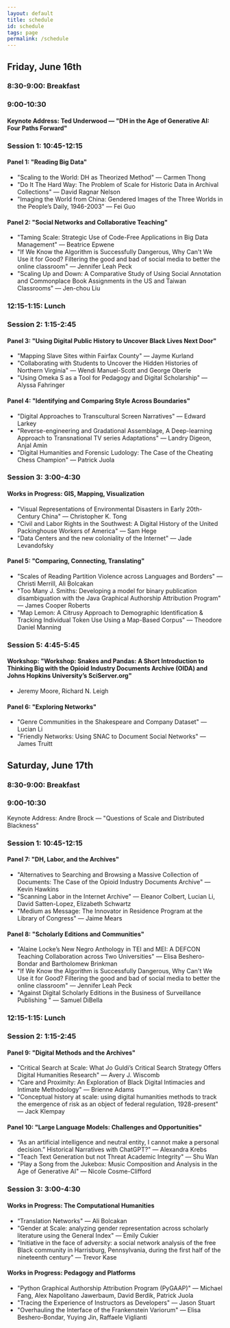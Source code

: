 ```yaml
---
layout: default
title: schedule
id: schedule
tags: page
permalink: /schedule
---
```


  <h2>Friday, June 16th</h2>
  <div>
    <h3>8:30-9:00: Breakfast</h3>
    <h3>9:00-10:30</h3>
    <h4>Keynote Address: Ted Underwood — "DH in the Age of Generative AI: Four Paths Forward"<h4>
    <h3>Session 1: 10:45-12:15</h3>
    <h4>Panel 1: "Reading Big Data"</h4>
    <ul>
      <li>"Scaling to the World: DH as Theorized Method" — Carmen Thong</li>
      <li>"Do It The Hard Way: The Problem of Scale for Historic Data in Archival Collections" — David Ragnar Nelson</li>
      <li>"Imaging the World from China: Gendered Images of the Three Worlds in the People’s Daily, 1946-2003" — Fei Guo</li>
    </ul>
    <h4>Panel 2: "Social Networks and Collaborative Teaching"</h4>
    <ul>
      <li>"Taming Scale: Strategic Use of Code-Free Applications in Big Data Management" — Beatrice Epwene</li>
      <li>"If We Know the Algorithm is Successfully Dangerous, Why Can't We Use it for Good? Filtering the good and bad of social media to better the online classroom" — Jennifer Leah Peck</li>
      <li>"Scaling Up and Down: A Comparative Study of Using Social Annotation and Commonplace Book Assignments in the US and Taiwan Classrooms" — Jen-chou Liu</li>
    </ul>
    <h3>12:15-1:15: Lunch</h3>
    <h3>Session 2: 1:15-2:45</h3>
    <h4>Panel 3: "Using Digital Public History to Uncover Black Lives Next Door"</h4>
    <ul>
      <li>"Mapping Slave Sites within Fairfax County" — Jayme Kurland</li>
      <li>"Collaborating with Students to Uncover the Hidden Histories of Northern Virginia" — Wendi Manuel-Scott and George Oberle</li>
      <li>"Using Omeka S as a Tool for Pedagogy and Digital Scholarship" — Alyssa Fahringer</li>
    </ul>
    <h4>Panel 4: "Identifying and Comparing Style Across Boundaries"</h4>
    <ul>
      <li>"Digital Approaches to Transcultural Screen Narratives" — Edward Larkey</li>
      <li>"Reverse-engineering and Gradational Assemblage, A Deep-learning Approach to Transnational TV series Adaptations" — Landry  Digeon, Anjal Amin</li>
      <li>"Digital Humanities and Forensic Ludology: The Case of the Cheating Chess Champion" — Patrick Juola</li>
    </ul>
    <h3>Session 3: 3:00-4:30</h3>
     <h4> Works in Progress: GIS, Mapping, Visualization</h4>
    <ul>
      <li>"Visual Representations of Environmental Disasters in Early 20th-Century China" — Christopher K. Tong</li>
      <li>"Civil and Labor Rights in the Southwest: A Digital History of the United Packinghouse Workers of America" — Sam Hege</li>
      <li>"Data Centers and the new coloniality of the Internet" — Jade Levandofsky</li>
    </ul>
    <h4>Panel 5: "Comparing, Connecting, Translating"</h4>
    <ul>
      <li>"Scales of Reading Partition Violence across Languages and Borders" — Christi Merrill, Ali Bolcakan </li>
      <li>"Too Many J. Smiths: Developing a model for binary publication disambiguation with the Java Graphical Authorship Attribution Program" — James Cooper Roberts</li>
      <li>"Map Lemon: A Citrusy Approach to Demographic Identification & Tracking Individual Token Use Using a Map-Based Corpus" — Theodore Daniel Manning</li>
    </ul>
     <h3>Session 5: 4:45-5:45</h3>
    <h4> Workshop: "Workshop: Snakes and Pandas: A Short Introduction to Thinking Big with the Opioid Industry Documents Archive (OIDA) and Johns Hopkins University’s SciServer.org"</h4>
    <ul>
      <li>Jeremy Moore, Richard N. Leigh</li>
    </ul>
    <h4>Panel 6: "Exploring Networks"</h4>
    <ul>
      <li>"Genre Communities in the Shakespeare and Company Dataset" — Lucian Li </li>
      <li>"Friendly Networks: Using SNAC to Document Social Networks" — James Truitt</li>
    </ul>
    
  </div>
   <h2>Saturday, June 17th</h2>
  <div>
    <h3>8:30-9:00: Breakfast</h3>
    <h3>9:00-10:30</h3>
    <p>Keynote Address: Andre Brock — "Questions of Scale and Distributed Blackness"</p>
    <h3>Session 1: 10:45-12:15</h3>
    <h4>Panel 7: "DH, Labor, and the Archives"</h4>
    <ul>
      <li>"Alternatives to Searching and Browsing a Massive Collection of Documents: The Case of the Opioid Industry Documents Archive" — Kevin Hawkins</li>
      <li>"Scanning Labor in the Internet Archive" — Eleanor Colbert, Lucian Li, David Satten-Lopez, Elizabeth Schwartz</li>
      <li>"Medium as Message: The Innovator in Residence Program at the Library of Congress" — Jaime Mears </li>
    </ul>
    <h4>Panel 8: "Scholarly Editions and Communities"</h4>
    <ul>
      <li>"Alaine Locke’s New Negro Anthology in TEI and MEI: A DEFCON Teaching Collaboration across Two Universities" — Elisa Beshero-Bondar and Bartholomew Brinkman</li>
      <li>"If We Know the Algorithm is Successfully Dangerous, Why Can't We Use it for Good? Filtering the good and bad of social media to better the online classroom" — Jennifer Leah Peck</li>
      <li>"Against Digital Scholarly Editions in the Business of Surveillance Publishing " — Samuel DiBella</li>
    </ul>
    <h3>12:15-1:15: Lunch</h3>
    <h3>Session 2: 1:15-2:45</h3>
    <h4>Panel 9: "Digital Methods and the Archives"</h4>
    <ul>
      <li>"Critical Search at Scale: What Jo Guldi’s Critical Search Strategy Offers Digital Humanities Research" — Avery J. Wiscomb</li>
      <li>"Care and Proximity: An Exploration of Black Digital Intimacies and Intimate Methodology" — Brienne Adams</li>
      <li>"Conceptual history at scale: using digital humanities methods to track the emergence of risk as an object of federal regulation, 1928-present" — Jack Klempay</li>
    </ul>
    <h4>Panel 10: "Large Language Models: Challenges and Opportunities"</h4>
    <ul>
      <li>“As an artificial intelligence and neutral entity, I cannot make a personal decision.” Historical Narratives with ChatGPT?" — Alexandra Krebs</li>
      <li>"Teach Text Generation but not Threat Academic Integrity" — Shu Wan</li>
      <li>"Play a Song from the Jukebox: Music Composition and Analysis in the Age of Generative AI" — Nicole Cosme-Clifford</li>
    </ul>
    <h3>Session 3: 3:00-4:30</h3>
    <h4> Works in Progress: The Computational Humanities</h4>
    <ul>
      <li>“Translation Networks" — Ali Bolcakan</li>
      <li>"Gender at Scale: analyzing gender representation across scholarly literature using the General Index" — Emily Cukier</li>
      <li>"Initiative in the face of adversity: a social network analysis of the free Black community in Harrisburg, Pennsylvania, during the first half of the nineteenth century" — Trevor Kase</li>
    </ul>
    <h4>Works in Progress: Pedagogy and Platforms </h4>
    <ul>
      <li>"Python Graphical Authorship Attribution Program (PyGAAP)" —  Michael Fang, Alex Napolitano Jawerbaum, David Berdik, Patrick Juola </li>
      <li>"Tracing the Experience of Instructors as Developers" — Jason Stuart</li>
      <li>"Overhauling the Interface of the Frankenstein Variorum" — Elisa Beshero-Bondar, Yuying Jin, Raffaele Viglianti </li>
    </ul>

